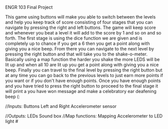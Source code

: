 ENGR 103 Final Project

This game using buttons will make you able to switch between the levels and help you keep track of score consisting of four stages that you can navigate by pressing the right and left buttons. The game will keep score and whenever you beat a level it will add to the score by 1 and so on and so forth. The first stage is using the dice function we are given and is completely up to chance if you get a 6 then you get a point along with giving you a nice beep. From there you can navigate to the next level by pressing the right button and that will take you to the shake-o-meter. Basically using a map function the harder you shake the more LEDS will be lit up and when all 10 are lit up you get a point along with giving you a nice beep. Finally you can travel to the final level by pressing the right button but at any time you can go back to the previous levels to just earn more points if you want or if you don't have enough points. Once you have enough points and you have tried to press the right button to proceed to the final stage it will print a you have won message and make a celebratory ear deafening beep (:

//Inputs:
Buttons Left and Right
Accelerometer sensor

//Outputs:
LEDs
Sound box 
//Map functions:
Mapping Accelerometer to LED light #
